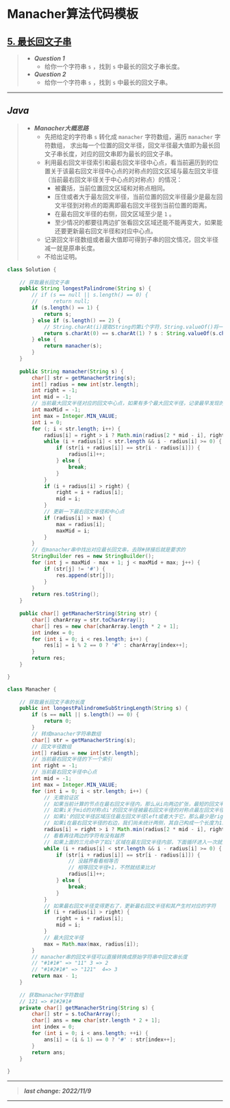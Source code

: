# Manacher算法代码模板

## [5. 最长回文子串](https://leetcode.cn/problems/longest-palindromic-substring/)

> - ***Question 1***
>   - 给你一个字符串 `s` ，找到 `s` 中最长的回文子串长度。
> - ***Question 2***
>   - 给你一个字符串 `s` ，找到 `s` 中最长的回文子串。

---

## *Java*

> - ***Manacher大概思路***
>   - 先把给定的字符串 `s` 转化成 `manacher` 字符数组，遍历 `manacher` 字符数组， 求出每一个位置的回文半径，回文半径最大值即为最长回文子串长度，对应的回文串即为最长的回文子串。
>   - 利用最右回文半径索引和最右回文半径中心点，看当前遍历到的位置关于该最右回文半径中心点的对称点的回文区域与最左回文半径（当前最右回文半径关于中心点的对称点）的情况：
>     - 被囊括，当前位置回文区域和对称点相同。
>     - 压住或者大于最左回文半径，当前位置的回文半径最少是最左回文半径到对称点的距离即最右回文半径到当前位置的距离。
>     - 在最右回文半径的右侧，回文区域至少是 `1` 。
>     - 至少情况的都要往两边扩张看回文区域还能不能再变大，如果能还要更新最右回文半径和对应中心点。
>   - 记录回文半径数组或者最大值即可得到子串的回文情况，回文半径减一就是原串长度。
>   - 不给出证明。

```java
class Solution {
    
    // 获取最长回文子串
    public String longestPalindrome(String s) {
        // if (s == null || s.length() == 0) {
        //     return null;
        if (s.length() == 1) {
            return s;
        } else if (s.length() == 2) {
            // String.charAt(i)提取String的第i个字符，String.valueOf()将一个字符转为字符串
            return s.charAt(0) == s.charAt(1) ? s : String.valueOf(s.charAt(1));
        } else {
            return manacher(s);
        }
    }
    
    public String manacher(String s) {
        char[] str = getManacherString(s);
        int[] radius = new int[str.length];
        int right = -1;
        int mid = -1;
        // 当前最大回文半径对应的回文中心点，如果有多个最大回文半径，记录最早发现的那一个
        int maxMid = -1;
        int max = Integer.MIN_VALUE;
        int i = 0;
        for (; i < str.length; i++) {
            radius[i] = right > i ? Math.min(radius[2 * mid - i], right - i) : 1;
            while (i + radius[i] < str.length && i - radius[i] >= 0) {
                if (str[i + radius[i]] == str[i - radius[i]]) {
                    radius[i]++;
                } else {
                    break;
                }
            }
            if (i + radius[i] > right) {
                right = i + radius[i];
                mid = i;
            }
            // 更新一下最右回文半径和中心点
            if (radius[i] > max) {
                max = radius[i];
                maxMid = i;
            }
        }
        // 在manacher串中找出对应最长回文串，去除#拼接后就是要求的
        StringBuilder res = new StringBuilder();
        for (int j = maxMid - max + 1; j < maxMid + max; j++) {
            if (str[j] != '#') {
                res.append(str[j]);
            }
        }
        return res.toString();
    }
    
    public char[] getManacherString(String str) {
        char[] charArray = str.toCharArray();
        char[] res = new char[charArray.length * 2 + 1];
        int index = 0;
        for (int i = 0; i < res.length; i++) {
            res[i] = i % 2 == 0 ? '#' : charArray[index++];
        }
        return res;
    }

}

class Manacher {
    
    // 获取最长回文子串的长度
    public int longestPalindromeSubStringLength(String s) {
        if (s == null || s.length() == 0) {
            return 0;
        }
        // 转成manacher字符串数组
        char[] str = getManacherString(s);
        // 回文半径数组
        int[] radius = new int[str.length];
        // 当前最右回文半径的下一个索引
        int right = -1;
        // 当前最右回文半径中心点
        int mid = -1;
        int max = Integer.MIN_VALUE;
        for (int i = 0; i < str.length; i++) {
            // 无需验证区
            // 如果当前计算的节点在最右回文半径内，那么从i向两边扩张，最短的回文半径为Math.min(radius[2 * mid - i], right - i)
            // 如果i关于mid的对称点i'的回文半径被最右回文半径的对称点最左回文半径包裹，那么回文半径一定是i'的回文半径radius[2 * mid - i]
            // 如果i'的回文半径区域压住最左回文半径left或者大于它，那么最少是right - i即left - i'
            // 如果i在最右回文半径的右边，我们尚未统计两侧，其自己构成一个长度为1的回文串
            radius[i] = right > i ? Math.min(radius[2 * mid - i], right - i) : 1;
            // 看看再往两边的字符有没有越界
            // 如果上面的三元命中了如i'区域在最左回文半径内部，下面循环进入一次就直接出来
            while (i + radius[i] < str.length && i - radius[i] >= 0) {
                if (str[i + radius[i]] == str[i - radius[i]]) {
                    // 没越界看看相等否
                    // 相等回文半径+1，不然就结束比对
                    radius[i]++;
                } else {
                    break;
                }
            }
            // 如果最右回文半径变得更右了，更新最右回文半径和其产生时对应的字符
            if (i + radius[i] > right) {
                right = i + radius[i];
                mid = i;
            }
            // 最大回文半径
            max = Math.max(max, radius[i]);
        }
        // manacher串的回文半径可以直接转换成原始字符串中回文串长度
        // "#1#1#" => "11" 3 => 2
        // "#1#2#1#" => "121"  4=> 3
        return max - 1;
    }
    
    // 获取manacher字符数组
    // 121 => #1#2#1#
    private char[] getManacherString(String s) {
        char[] str = s.toCharArray();
        char[] ans = new char[str.length * 2 + 1];
        int index = 0;
        for (int i = 0; i < ans.length; ++i) {
            ans[i] = (i & 1) == 0 ? '#' : str[index++];
        }
        return ans;
    }
    
}
```

---

> ***last change: 2022/11/9***

---
